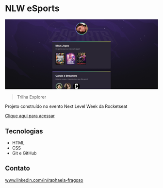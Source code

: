 # NLW eSports 

![preview](./.github/preview.png)

> Trilha Explorer



Projeto construído no evento Next Level Week da Rocketseat

[Clique aqui para acessar](https://raphaelafragoso.github.io/NLW/)

## Tecnologias 
- HTML
- CSS
- Git e GitHub

## Contato

www.linkedin.com/in/raphaela-fragoso

